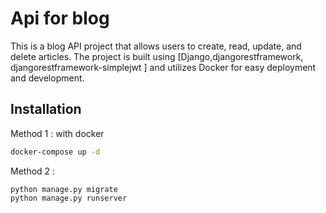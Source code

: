 
# Api for blog

This is a blog API project that allows users to create, read, update, and delete articles. The project is built using [Django,djangorestframework, djangorestframework-simplejwt
] and utilizes Docker for easy deployment and development.


## Installation

Method 1 : with docker

```bash
docker-compose up -d
```
Method 2 :

```
python manage.py migrate
python manage.py runserver

```